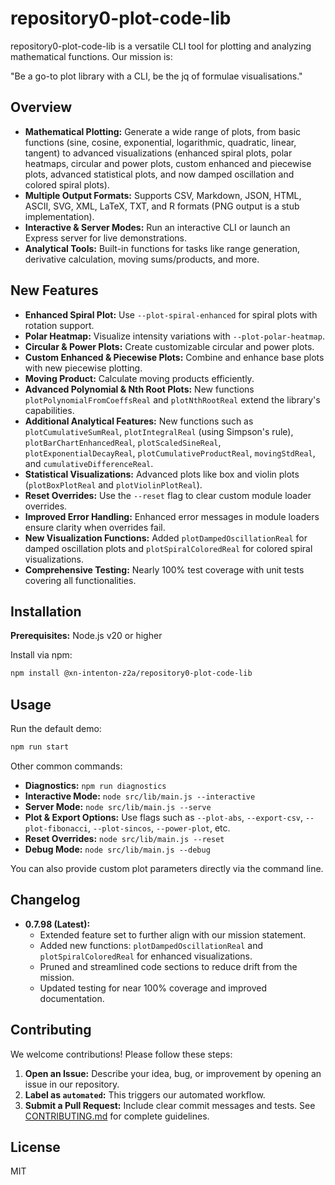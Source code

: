 # repository0-plot-code-lib

repository0-plot-code-lib is a versatile CLI tool for plotting and analyzing mathematical functions. Our mission is:

"Be a go-to plot library with a CLI, be the jq of formulae visualisations."

## Overview

- **Mathematical Plotting:** Generate a wide range of plots, from basic functions (sine, cosine, exponential, logarithmic, quadratic, linear, tangent) to advanced visualizations (enhanced spiral plots, polar heatmaps, circular and power plots, custom enhanced and piecewise plots, advanced statistical plots, and now damped oscillation and colored spiral plots).
- **Multiple Output Formats:** Supports CSV, Markdown, JSON, HTML, ASCII, SVG, XML, LaTeX, TXT, and R formats (PNG output is a stub implementation).
- **Interactive & Server Modes:** Run an interactive CLI or launch an Express server for live demonstrations.
- **Analytical Tools:** Built-in functions for tasks like range generation, derivative calculation, moving sums/products, and more.

## New Features

- **Enhanced Spiral Plot:** Use `--plot-spiral-enhanced` for spiral plots with rotation support.
- **Polar Heatmap:** Visualize intensity variations with `--plot-polar-heatmap`.
- **Circular & Power Plots:** Create customizable circular and power plots.
- **Custom Enhanced & Piecewise Plots:** Combine and enhance base plots with new piecewise plotting.
- **Moving Product:** Calculate moving products efficiently.
- **Advanced Polynomial & Nth Root Plots:** New functions `plotPolynomialFromCoeffsReal` and `plotNthRootReal` extend the library's capabilities.
- **Additional Analytical Features:** New functions such as `plotCumulativeSumReal`, `plotIntegralReal` (using Simpson's rule), `plotBarChartEnhancedReal`, `plotScaledSineReal`, `plotExponentialDecayReal`, `plotCumulativeProductReal`, `movingStdReal`, and `cumulativeDifferenceReal`.
- **Statistical Visualizations:** Advanced plots like box and violin plots (`plotBoxPlotReal` and `plotViolinPlotReal`).
- **Reset Overrides:** Use the `--reset` flag to clear custom module loader overrides.
- **Improved Error Handling:** Enhanced error messages in module loaders ensure clarity when overrides fail.
- **New Visualization Functions:** Added `plotDampedOscillationReal` for damped oscillation plots and `plotSpiralColoredReal` for colored spiral visualizations.
- **Comprehensive Testing:** Nearly 100% test coverage with unit tests covering all functionalities.

## Installation

**Prerequisites:** Node.js v20 or higher

Install via npm:

```bash
npm install @xn-intenton-z2a/repository0-plot-code-lib
```

## Usage

Run the default demo:

```bash
npm run start
```

Other common commands:

- **Diagnostics:** `npm run diagnostics`
- **Interactive Mode:** `node src/lib/main.js --interactive`
- **Server Mode:** `node src/lib/main.js --serve`
- **Plot & Export Options:** Use flags such as `--plot-abs`, `--export-csv`, `--plot-fibonacci`, `--plot-sincos`, `--power-plot`, etc.
- **Reset Overrides:** `node src/lib/main.js --reset`
- **Debug Mode:** `node src/lib/main.js --debug`

You can also provide custom plot parameters directly via the command line.

## Changelog

- **0.7.98 (Latest):**
  - Extended feature set to further align with our mission statement.
  - Added new functions: `plotDampedOscillationReal` and `plotSpiralColoredReal` for enhanced visualizations.
  - Pruned and streamlined code sections to reduce drift from the mission.
  - Updated testing for near 100% coverage and improved documentation.

## Contributing

We welcome contributions! Please follow these steps:

1. **Open an Issue:** Describe your idea, bug, or improvement by opening an issue in our repository.
2. **Label as `automated`:** This triggers our automated workflow.
3. **Submit a Pull Request:** Include clear commit messages and tests. See [CONTRIBUTING.md](./CONTRIBUTING.md) for complete guidelines.

## License

MIT

